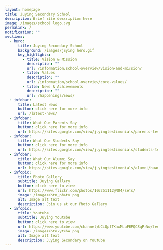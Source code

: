 ```yaml
---
layout: homepage
title: Juying Secondary School
description: Brief site description here
image: /images/school logo.svg
permalink: /
notification: ""
sections:
  - hero:
      title: Juying Secondary School
      background: /images/juying hero.gif
      key_highlights:
        - title: Vision & Mission
          description: ""
          url: /information/school-overview/vision-and-mission/
        - title: Values
          description: ""
          url: /information/school-overview/core-values/
        - title: News & Achievements
          description: ""
          url: /happenings/news/
  - infobar:
      title: Latest News
      button: click here for more info
      url: /latest-news/
  - infobar:
      title: What Our Parents Say
      button: click here for more info
      url: https://sites.google.com/view/juyingtestimonials/parents-testimonials/2021/mdm-nancy-lim
  - infobar:
      title: What Our Students Say
      button: click here for more info
      url: https://sites.google.com/view/juyingtestimonials/students-testimonials/2022/charis-king-s4
  - infobar:
      title: What Our Alumni Say
      button: click here for more info
      url: https://sites.google.com/view/juyingtestimonials/alumni/huang-rui-jia
  - infopic:
      title: Photo Gallery
      subtitle: Juying Gallery
      button: click here to view
      url: https://www.flickr.com/photos/106251112@N04/sets/
      image: /images/btn_photo.png
      alt: Image alt text
      description: Join us at our Photo Gallery
  - infopic:
      title: Youtube
      subtitle: Juying Youtube
      button: click here to view
      url: https://www.youtube.com/channel/UCiQpfTXaxMLuFHPQC8qPrWw/feed
      image: /images/btn-ytube.png
      alt: Image alt text
      description: Juying Secondary on Youtube
---
```

